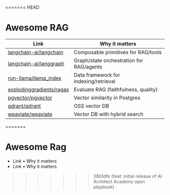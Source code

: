 <<<<<<< HEAD
# Awesome RAG

| Link | Why it matters |
|---|---|
| [langchain-ai/langchain](https://github.com/langchain-ai/langchain) | Composable primitives for RAG/tools |
| [langchain-ai/langgraph](https://github.com/langchain-ai/langgraph) | Graph/state orchestration for RAG/agents |
| [run-llama/llama_index](https://github.com/run-llama/llama_index) | Data framework for indexing/retrieval |
| [explodinggradients/ragas](https://github.com/explodinggradients/ragas) | Evaluate RAG (faithfulness, quality) |
| [pgvector/pgvector](https://github.com/pgvector/pgvector) | Vector similarity in Postgres |
| [qdrant/qdrant](https://github.com/qdrant/qdrant) | OSS vector DB |
| [weaviate/weaviate](https://github.com/weaviate/weaviate) | Vector DB with hybrid search |
=======
# Awesome Rag
- Link • Why it matters
- Link • Why it matters
>>>>>>> 38b1dfe (feat: initial release of AI Architect Academy open playbook)
